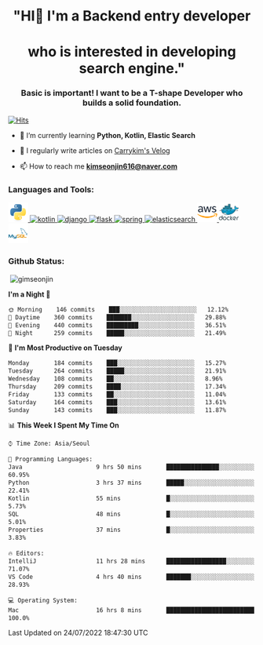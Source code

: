 <h1 align="center">"HI👋 I'm a Backend entry developer </h1>
<h1 align="center"> who is interested in developing search engine."</h1>
<h3 align="center">Basic is important! I want to be a T-shape Developer who builds a solid foundation.</h3>

[![Hits](https://hits.seeyoufarm.com/api/count/incr/badge.svg?url=https%3A%2F%2Fgithub.com%2Fgimseonjin&count_bg=%2318BFE5&title_bg=%23555555&icon=ko-fi.svg&icon_color=%23E7E7E7&title=hits&edge_flat=false)](https://hits.seeyoufarm.com)

- 🌱 I’m currently learning **Python, Kotlin, Elastic Search**

- 📝 I regularly write articles on [Carrykim's Velog](https://velog.io/@carrykim)

- 📫 How to reach me **kimseonjin616@naver.com**


<h3 align="left">Languages and Tools:</h3>
<p align="left"> 
 <a href="https://www.python.org" target="_blank" rel="noreferrer"> 
  <img src="https://raw.githubusercontent.com/devicons/devicon/master/icons/python/python-original.svg" alt="python" width="8%" height="8%"/> 
 </a> <a href="https://kotlinlang.org" target="_blank" rel="noreferrer"> <img src="https://www.vectorlogo.zone/logos/kotlinlang/kotlinlang-icon.svg" alt="kotlin" width="8%" height="8%"/> </a>   <a href="https://www.djangoproject.com/" target="_blank" rel="noreferrer"> <img src="https://cdn.worldvectorlogo.com/logos/django.svg" alt="django" width="6%" height="5%"/> </a>
 <a href="https://flask.palletsprojects.com/" target="_blank" rel="noreferrer"> <img src="https://www.vectorlogo.zone/logos/pocoo_flask/pocoo_flask-icon.svg" alt="flask" width="8%" height="8%"/> </a> <a href="https://spring.io/" target="_blank" rel="noreferrer"> <img src="https://www.vectorlogo.zone/logos/springio/springio-icon.svg" alt="spring" width="8%" height="8%"/> </a> <a href="https://www.elastic.co" target="_blank" rel="noreferrer"> <img src="https://www.vectorlogo.zone/logos/elastic/elastic-icon.svg" alt="elasticsearch" width="8%" height="8%"/> </a> <a href="https://aws.amazon.com" target="_blank" rel="noreferrer"> <img src="https://raw.githubusercontent.com/devicons/devicon/master/icons/amazonwebservices/amazonwebservices-original-wordmark.svg" alt="aws" width="8%" height="8%"/> </a> <a href="https://www.docker.com/" target="_blank" rel="noreferrer"> <img src="https://raw.githubusercontent.com/devicons/devicon/master/icons/docker/docker-original-wordmark.svg" alt="docker" width="8%" height="8%"/> </a>   
<a href="https://www.mysql.com/" target="_blank" rel="noreferrer"><img src="https://raw.githubusercontent.com/devicons/devicon/master/icons/mysql/mysql-original-wordmark.svg" alt="mysql" width="8%" height="8%"/> </a> </p>


<h3 align="left">Github Status:</h3>
<p align="left">
 <p>&nbsp;<img align="center" src="https://github-readme-stats.vercel.app/api?username=gimseonjin&show_icons=true&locale=en" alt="gimseonjin" /></p>
</p>


<!--START_SECTION:waka-->
**I'm a Night 🦉** 

```text
🌞 Morning    146 commits    ███░░░░░░░░░░░░░░░░░░░░░░   12.12% 
🌆 Daytime    360 commits    ███████░░░░░░░░░░░░░░░░░░   29.88% 
🌃 Evening    440 commits    █████████░░░░░░░░░░░░░░░░   36.51% 
🌙 Night      259 commits    █████░░░░░░░░░░░░░░░░░░░░   21.49%

```
📅 **I'm Most Productive on Tuesday** 

```text
Monday       184 commits    ███░░░░░░░░░░░░░░░░░░░░░░   15.27% 
Tuesday      264 commits    █████░░░░░░░░░░░░░░░░░░░░   21.91% 
Wednesday    108 commits    ██░░░░░░░░░░░░░░░░░░░░░░░   8.96% 
Thursday     209 commits    ████░░░░░░░░░░░░░░░░░░░░░   17.34% 
Friday       133 commits    ██░░░░░░░░░░░░░░░░░░░░░░░   11.04% 
Saturday     164 commits    ███░░░░░░░░░░░░░░░░░░░░░░   13.61% 
Sunday       143 commits    ███░░░░░░░░░░░░░░░░░░░░░░   11.87%

```


📊 **This Week I Spent My Time On** 

```text
⌚︎ Time Zone: Asia/Seoul

💬 Programming Languages: 
Java                     9 hrs 50 mins       ███████████████░░░░░░░░░░   60.95% 
Python                   3 hrs 37 mins       █████░░░░░░░░░░░░░░░░░░░░   22.41% 
Kotlin                   55 mins             █░░░░░░░░░░░░░░░░░░░░░░░░   5.73% 
SQL                      48 mins             █░░░░░░░░░░░░░░░░░░░░░░░░   5.01% 
Properties               37 mins             █░░░░░░░░░░░░░░░░░░░░░░░░   3.83%

🔥 Editors: 
IntelliJ                 11 hrs 28 mins      █████████████████░░░░░░░░   71.07% 
VS Code                  4 hrs 40 mins       ███████░░░░░░░░░░░░░░░░░░   28.93%

💻 Operating System: 
Mac                      16 hrs 8 mins       █████████████████████████   100.0%

```


 Last Updated on 24/07/2022 18:47:30 UTC
<!--END_SECTION:waka-->
